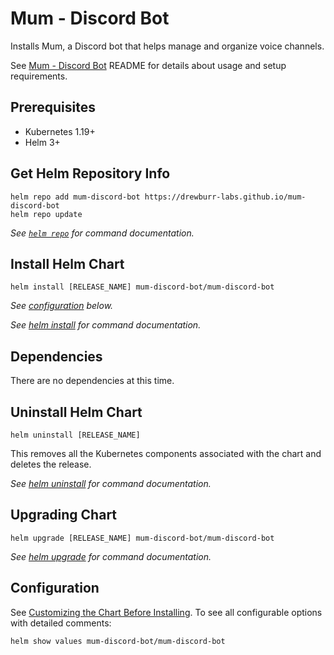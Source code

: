 # Mum - Discord Bot

Installs Mum, a Discord bot that helps manage and organize voice channels.

See [Mum - Discord Bot](https://github.com/drewburr-labs/mum-discord-bot/blob/main/README.md) README for details about usage and setup requirements.

## Prerequisites

- Kubernetes 1.19+
- Helm 3+

## Get Helm Repository Info

```console
helm repo add mum-discord-bot https://drewburr-labs.github.io/mum-discord-bot
helm repo update
```

_See [`helm repo`](https://helm.sh/docs/helm/helm_repo/) for command documentation._

## Install Helm Chart

```console
helm install [RELEASE_NAME] mum-discord-bot/mum-discord-bot
```

_See [configuration](#configuration) below._

_See [helm install](https://helm.sh/docs/helm/helm_install/) for command documentation._

## Dependencies

There are no dependencies at this time.

## Uninstall Helm Chart

```console
helm uninstall [RELEASE_NAME]
```

This removes all the Kubernetes components associated with the chart and deletes the release.

_See [helm uninstall](https://helm.sh/docs/helm/helm_uninstall/) for command documentation._

## Upgrading Chart

```console
helm upgrade [RELEASE_NAME] mum-discord-bot/mum-discord-bot
```

_See [helm upgrade](https://helm.sh/docs/helm/helm_upgrade/) for command documentation._

## Configuration

See [Customizing the Chart Before Installing](https://helm.sh/docs/intro/using_helm/#customizing-the-chart-before-installing). To see all configurable options with detailed comments:

```console
helm show values mum-discord-bot/mum-discord-bot
```
